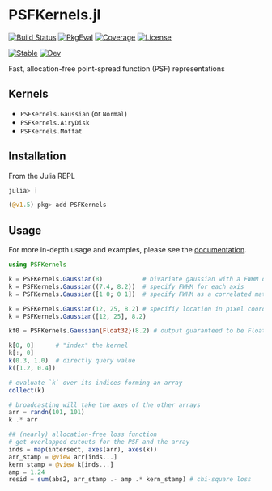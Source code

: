 # PSFKernels.jl

[![Build Status](https://github.com/juliaastro/PSFKernels.jl/workflows/CI/badge.svg)](https://github.com/juliaastro/PSFKernels.jl/actions)
[![PkgEval](https://juliaci.github.io/NanosoldierReports/pkgeval_badges/P/PSFKernels.svg)](https://juliaci.github.io/NanosoldierReports/pkgeval_badges/report.html)
[![Coverage](https://codecov.io/gh/juliaastro/PSFKernels.jl/branch/master/graph/badge.svg?branch=master)](https://codecov.io/gh/juliaastro/PSFKernels.jl)
[![License](https://img.shields.io/badge/License-MIT-yellow.svg)](https://opensource.org/licenses/MIT)

[![Stable](https://img.shields.io/badge/docs-stable-blue.svg)](https://juliaastro.github.io/PSFKernels.jl/stable)
[![Dev](https://img.shields.io/badge/docs-dev-blue.svg)](https://juliaastro.github.io/PSFKernels.jl/dev)

Fast, allocation-free point-spread function (PSF) representations

## Kernels

* `PSFKernels.Gaussian` (or `Normal`)
* `PSFKernels.AiryDisk`
* `PSFKernels.Moffat`

## Installation

From the Julia REPL

```julia
julia> ]

(@v1.5) pkg> add PSFKernels
```

## Usage

For more in-depth usage and examples, please see the [documentation]([https://](https://juliaastro.github.io/PSFKernels.jl/dev)).

```julia
using PSFKernels

k = PSFKernels.Gaussian(8)           # bivariate gaussian with a FWHM of 8 pixels
k = PSFKernels.Gaussian((7.4, 8.2))  # specify FWHM for each axis
k = PSFKernels.Gaussian([1 0; 0 1])  # specify FWHM as a correlated matrix

k = PSFKernels.Gaussian(12, 25, 8.2) # specifiy location in pixel coordinates
k = PSFKernels.Gaussian([12, 25], 8.2)

kf0 = PSFKernels.Gaussian{Float32}(8.2) # output guaranteed to be Float32
```

```julia
k[0, 0]      # "index" the kernel
k[:, 0]
k(0.3, 1.0)  # directly query value
k([1.2, 0.4])

# evaluate `k` over its indices forming an array
collect(k)

# broadcasting will take the axes of the other arrays
arr = randn(101, 101)
k .* arr

## (nearly) allocation-free loss function
# get overlapped cutouts for the PSF and the array
inds = map(intersect, axes(arr), axes(k))
arr_stamp = @view arr[inds...]
kern_stamp = @view k[inds...]
amp = 1.24
resid = sum(abs2, arr_stamp .- amp .* kern_stamp) # chi-square loss
```
